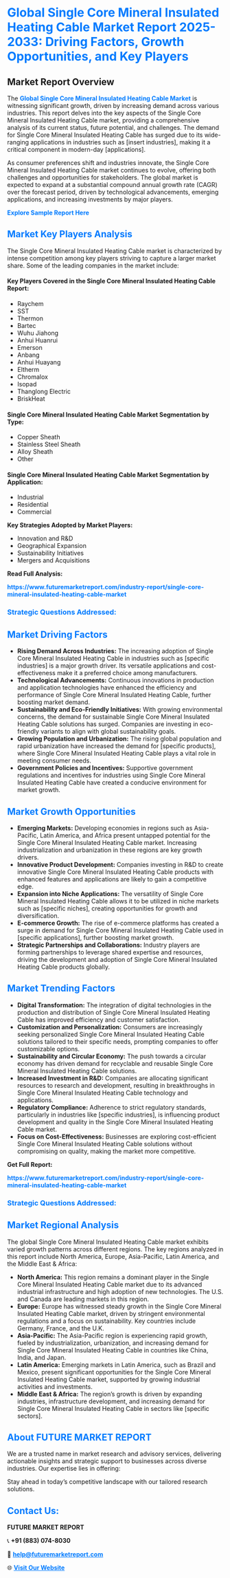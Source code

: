 <h1 style="color: #007BFF;">Global Single Core Mineral Insulated Heating Cable Market Report 2025-2033: Driving Factors, Growth Opportunities, and Key Players</h1>

<section id="overview">
<h2>Market Report Overview</h2>
<p>The <a href="https://www.futuremarketreport.com/industry-report/single-core-mineral-insulated-heating-cable-market" style="color: #007BFF; text-decoration: none;"><strong>Global Single Core Mineral Insulated Heating Cable Market</strong></a> is witnessing significant growth, driven by increasing demand across various industries. This report delves into the key aspects of the Single Core Mineral Insulated Heating Cable market, providing a comprehensive analysis of its current status, future potential, and challenges. The demand for Single Core Mineral Insulated Heating Cable has surged due to its wide-ranging applications in industries such as [insert industries], making it a critical component in modern-day [applications].</p>
<p>As consumer preferences shift and industries innovate, the Single Core Mineral Insulated Heating Cable market continues to evolve, offering both challenges and opportunities for stakeholders. The global market is expected to expand at a substantial compound annual growth rate (CAGR) over the forecast period, driven by technological advancements, emerging applications, and increasing investments by major players.</p>
</section>

<section id="overview">
<p><a href="https://www.futuremarketreport.com/request-sample/reportId=93174" style="color: #007BFF; text-decoration: none;"><strong>Explore Sample Report Here</strong></a></p>
</section>

<section id="key-players">
<h2 style="color: #007BFF;">Market Key Players Analysis</h2>
<p>The Single Core Mineral Insulated Heating Cable market is characterized by intense competition among key players striving to capture a larger market share. Some of the leading companies in the market include:</p>
<h4>Key Players Covered in the Single Core Mineral Insulated Heating Cable Report:</h4>
<ul><li>Raychem</li><li>SST</li><li>Thermon</li><li>Bartec</li><li>Wuhu Jiahong</li><li>Anhui Huanrui</li><li>Emerson</li><li>Anbang</li><li>Anhui Huayang</li><li>Eltherm</li><li>Chromalox</li><li>Isopad</li><li>Thanglong Electric</li><li>BriskHeat</li></ul>
<h4>Single Core Mineral Insulated Heating Cable Market Segmentation by Type:</h4>
<ul><li>Copper Sheath</li><li>Stainless Steel Sheath</li><li>Alloy Sheath</li><li>Other</li></ul>

<h4>Single Core Mineral Insulated Heating Cable Market Segmentation by Application:</h4>
<ul><li>Industrial</li><li>Residential</li><li>Commercial</li></ul>
<p><strong>Key Strategies Adopted by Market Players:</strong></p>
<ul>
<li>Innovation and R&D</li>
<li>Geographical Expansion</li>
<li>Sustainability Initiatives</li>
<li>Mergers and Acquisitions</li>
</ul>
</section>

<section>
<p><strong>Read Full Analysis: </strong></p><a href="https://www.futuremarketreport.com/industry-report/single-core-mineral-insulated-heating-cable-market" style="color: #007BFF; text-decoration: none;"><strong>https://www.futuremarketreport.com/industry-report/single-core-mineral-insulated-heating-cable-market</strong></a>
<h3 style="color: #007BFF;">Strategic Questions Addressed:</h3>
</section>

<section id="driving-factors">
<h2 style="color: #007BFF;">Market Driving Factors</h2>
<ul>
<li><strong>Rising Demand Across Industries:</strong> The increasing adoption of Single Core Mineral Insulated Heating Cable in industries such as [specific industries] is a major growth driver. Its versatile applications and cost-effectiveness make it a preferred choice among manufacturers.</li>
<li><strong>Technological Advancements:</strong> Continuous innovations in production and application technologies have enhanced the efficiency and performance of Single Core Mineral Insulated Heating Cable, further boosting market demand.</li>
<li><strong>Sustainability and Eco-Friendly Initiatives:</strong> With growing environmental concerns, the demand for sustainable Single Core Mineral Insulated Heating Cable solutions has surged. Companies are investing in eco-friendly variants to align with global sustainability goals.</li>
<li><strong>Growing Population and Urbanization:</strong> The rising global population and rapid urbanization have increased the demand for [specific products], where Single Core Mineral Insulated Heating Cable plays a vital role in meeting consumer needs.</li>
<li><strong>Government Policies and Incentives:</strong> Supportive government regulations and incentives for industries using Single Core Mineral Insulated Heating Cable have created a conducive environment for market growth.</li>
</ul>
</section>

<section id="growth-opportunities">
<h2 style="color: #007BFF;">Market Growth Opportunities</h2>
<ul>
<li><strong>Emerging Markets:</strong> Developing economies in regions such as Asia-Pacific, Latin America, and Africa present untapped potential for the Single Core Mineral Insulated Heating Cable market. Increasing industrialization and urbanization in these regions are key growth drivers.</li>
<li><strong>Innovative Product Development:</strong> Companies investing in R&D to create innovative Single Core Mineral Insulated Heating Cable products with enhanced features and applications are likely to gain a competitive edge.</li>
<li><strong>Expansion into Niche Applications:</strong> The versatility of Single Core Mineral Insulated Heating Cable allows it to be utilized in niche markets such as [specific niches], creating opportunities for growth and diversification.</li>
<li><strong>E-commerce Growth:</strong> The rise of e-commerce platforms has created a surge in demand for Single Core Mineral Insulated Heating Cable used in [specific applications], further boosting market growth.</li>
<li><strong>Strategic Partnerships and Collaborations:</strong> Industry players are forming partnerships to leverage shared expertise and resources, driving the development and adoption of Single Core Mineral Insulated Heating Cable products globally.</li>
</ul>
</section>

<section id="trending-factors">
<h2 style="color: #007BFF;">Market Trending Factors</h2>
<ul>
<li><strong>Digital Transformation:</strong> The integration of digital technologies in the production and distribution of Single Core Mineral Insulated Heating Cable has improved efficiency and customer satisfaction.</li>
<li><strong>Customization and Personalization:</strong> Consumers are increasingly seeking personalized Single Core Mineral Insulated Heating Cable solutions tailored to their specific needs, prompting companies to offer customizable options.</li>
<li><strong>Sustainability and Circular Economy:</strong> The push towards a circular economy has driven demand for recyclable and reusable Single Core Mineral Insulated Heating Cable solutions.</li>
<li><strong>Increased Investment in R&D:</strong> Companies are allocating significant resources to research and development, resulting in breakthroughs in Single Core Mineral Insulated Heating Cable technology and applications.</li>
<li><strong>Regulatory Compliance:</strong> Adherence to strict regulatory standards, particularly in industries like [specific industries], is influencing product development and quality in the Single Core Mineral Insulated Heating Cable market.</li>
<li><strong>Focus on Cost-Effectiveness:</strong> Businesses are exploring cost-efficient Single Core Mineral Insulated Heating Cable solutions without compromising on quality, making the market more competitive.</li>
</ul>
</section>

<section>
<p><strong>Get Full Report: </strong></p><a href="https://www.futuremarketreport.com/industry-report/single-core-mineral-insulated-heating-cable-market" style="color: #007BFF; text-decoration: none;"><strong>https://www.futuremarketreport.com/industry-report/single-core-mineral-insulated-heating-cable-market</strong></a>
<h3 style="color: #007BFF;">Strategic Questions Addressed:</h3>
</section>


<section id="regional-analysis">
<h2 style="color: #007BFF;">Market Regional Analysis</h2>
<p>The global Single Core Mineral Insulated Heating Cable market exhibits varied growth patterns across different regions. The key regions analyzed in this report include North America, Europe, Asia-Pacific, Latin America, and the Middle East & Africa:</p>
<ul>
<li><strong>North America:</strong> This region remains a dominant player in the Single Core Mineral Insulated Heating Cable market due to its advanced industrial infrastructure and high adoption of new technologies. The U.S. and Canada are leading markets in this region.</li>
<li><strong>Europe:</strong> Europe has witnessed steady growth in the Single Core Mineral Insulated Heating Cable market, driven by stringent environmental regulations and a focus on sustainability. Key countries include Germany, France, and the U.K.</li>
<li><strong>Asia-Pacific:</strong> The Asia-Pacific region is experiencing rapid growth, fueled by industrialization, urbanization, and increasing demand for Single Core Mineral Insulated Heating Cable in countries like China, India, and Japan.</li>
<li><strong>Latin America:</strong> Emerging markets in Latin America, such as Brazil and Mexico, present significant opportunities for the Single Core Mineral Insulated Heating Cable market, supported by growing industrial activities and investments.</li>
<li><strong>Middle East & Africa:</strong> The region’s growth is driven by expanding industries, infrastructure development, and increasing demand for Single Core Mineral Insulated Heating Cable in sectors like [specific sectors].</li>
</ul>
</section>

<footer>
<h2 style="color: #007BFF;">About FUTURE MARKET REPORT</h2>
<p>We are a trusted name in market research and advisory services, delivering actionable insights and strategic support to businesses across diverse industries. Our expertise lies in offering:</p>

<p>Stay ahead in today’s competitive landscape with our tailored research solutions.</p>

<h2 style="color: #007BFF;">Contact Us:</h2>
<p><strong>FUTURE MARKET REPORT</strong></p>
<p>📞 <strong>+91 (883) 074-8030</strong></p>
<p>📧 <strong><a href="mailto:help@futuremarketreport.com" style="color: #007BFF;">help@futuremarketreport.com</a></strong></p>
<p>🌐 <strong><a href="https://www.futuremarketreport.com/" style="color: #007BFF;">Visit Our Website</a></strong></p>
</footer>